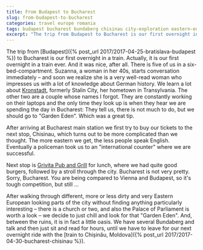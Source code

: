 ```yaml
---
title: From Budapest to Bucharest
slug: from-budapest-to-bucharest
categories: travel europe romania
tags: budapest bucharest bundaberg chisinau city-exploration eastern-europe german-history grivita moldova overnight-train palace-of-parliament romanian-cities transylvania train-journey travel
excerpt: "The trip from Budapest to Bucharest is our first overnight in a train. Actually, it is our first overnight in a train ever. And it was nice, after all. There is five of us in a six-bed-compartment. Suzanna, a woman in her 40s, starts conversation immediately – and soon we realize she is a very well-read woman who impresses us with a lot of knowledge about German history. We learn a lot about Kronstadt."
---
```


The trip from [Budapest]({% post_url 2017/2017-04-25-bratislava-budapest %}) to Bucharest is our first overnight in a train. Actually, it is our first overnight in a train ever. And it was nice, after all. There is five of us in a six-bed-compartment. Suzanna, a woman in her 40s, starts conversation immediately – and soon we realize she is a very well-read woman who impresses us with a lot of knowledge about German history. We learn a lot about [Kronstadt](https://en.wikipedia.org/wiki/Bra%C8%99ov), formerly Stalin City, her hometown in Transylvania. The other two are a couple whose names I forgot. They are constantly working on their laptops and the only time they look up is when they hear we are spending the day in Bucharest: They tell us, there is not much to do, but we should go to "Garden Eden". Which was a great tip.

After arriving at Bucharest main station we first try to buy our tickets to the next stop, Chisinau, which turns out to be more complicated than we thought. The more eastern we get, the less people speak English. Eventually a policeman took us to an "international counter" where we are successful.

Next stop is [Grivita Pub and Grill](https://www.facebook.com/GrivitaPubAndGrill/) for lunch, where we had quite good burgers, followed by a stroll through the city. Bucharest is not very pretty. Sorry, Bucharest. You are being compared to Vienna and Budapest, so it's tough competition, but still ...

After walking through different, more or less dirty and very Eastern European looking parts of the city without finding anything particularly interesting – there is a church or two, and also the Palace of Parliament is worth a look – we decide to just chill and look for that "Garden Eden". And, between the ruins, it is in fact a little oasis. We have several Bundaberg and talk and then just sit and read for hours, until we have to leave for our next overnight ride with the [train to Chișinău, Moldova]({% post_url 2017/2017-04-30-bucharest-chisinau %}).
